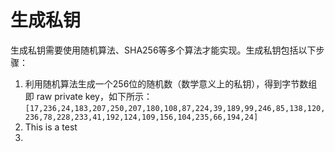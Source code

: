 # 生成私钥

 生成私钥需要使用随机算法、SHA256等多个算法才能实现。生成私钥包括以下步骤：

1.  利用随机算法生成一个256位的随机数（数学意义上的私钥），得到字节数组即 raw private key，如下所示： `[17,236,24,183,207,250,207,180,108,87,224,39,189,99,246,85,138,120,236,78,228,233,41,192,124,109,156,104,235,66,194,24]`
2. This is a test
3. 
